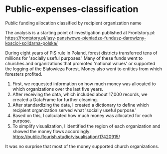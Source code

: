 # Public-expenses-classification
Public funding allocation classified by recipient organization name

The analysis is a starting point of investigation published at Frontstory.pl: 
https://frontstory.pl/lasy-panstwowe-pieniadze-fundusz-darowizny-kosciol-solidarna-polska/ 

During eight years of PiS rule in Poland, forest districts transferred tens of millions for 'socially useful purposes.' Many of these funds went to churches and organizations that promoted 'national values' or supported the logging of the Białowieża Forest. Money also went to entities from which foresters profited.

1. First, we requested information on how much money was allocated to which organizations over the last five years.
2. After receiving the data, which included about 17,000 records, we created a DataFrame for further cleaning.
3. After standardizing the data, I created a dictionary to define which recipient organization served what 'socially useful purpose.'
4. Based on this, I calculated how much money was allocated for each purpose.
5. To simplify visualization, I identified the region of each organization and showed the money flows accordingly: https://public.flourish.studio/visualisation/17420915/

It was no surprise that most of the money supported church organizations.
